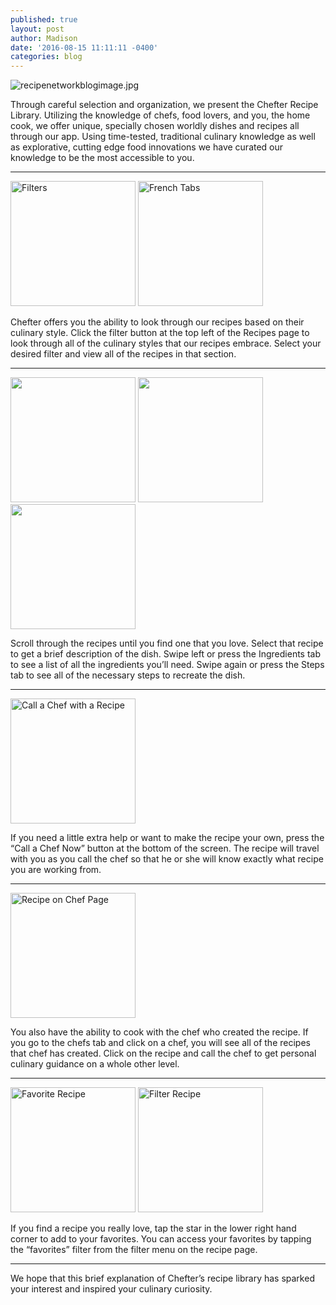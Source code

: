 ```yaml
---
published: true
layout: post
author: Madison
date: '2016-08-15 11:11:11 -0400'
categories: blog
---
```


![recipenetworkblogimage.jpg]({{site.baseurl}}/img/recipenetworkblogimage.jpg)

Through careful selection and organization, we present the Chefter Recipe Library. Utilizing the knowledge of chefs, food lovers, and you, the home cook, we offer unique, specially chosen worldly dishes and recipes all through our app. Using time-tested, traditional culinary knowledge as well as explorative, cutting edge food innovations we have curated our knowledge to be the most accessible to you. 

***

<img src="{{site.baseurl}}/img/filterstab.jpg" alt="Filters" style="width:200px!important">
<img src="{{site.baseurl}}/img/frenchtab.jpg" alt="French Tabs" style="width:200px!important">

Chefter offers you the ability to look through our recipes based on their culinary style. Click the filter button at the top left of the Recipes page to look through all of the culinary styles that our recipes embrace. Select your desired filter and view all of the recipes in that section.

***

<img src="{{site.baseurl}}/img/recipeslide1.jpg" alt="" style="width:200px!important">
<img src="{{site.baseurl}}/img/recipeslide2.jpg" alt="" style="width:200px!important">
<img src="{{site.baseurl}}/img/recipeslide3.jpg" alt="" style="width:200px!important">

Scroll through the recipes until you find one that you love. Select that recipe to get a brief description of the dish. Swipe left or press the Ingredients tab to see a list of all the ingredients you’ll need. Swipe again or press the Steps tab to see all of the necessary steps to recreate the dish. 

***

<img src="{{site.baseurl}}/img/callchefwithrecipe.jpg" alt="Call a Chef with a Recipe" style="width:200px!important">

If you need a little extra help or want to make the recipe your own, press the “Call a Chef Now” button at the bottom of the screen. The recipe will travel with you as you call the chef so that he or she will know exactly what recipe you are working from. 

***

<img src="{{site.baseurl}}/img/recipeonchefpg.jpg" alt="Recipe on Chef Page" style="width:200px!important">

You also have the ability to cook with the chef who created the recipe. If you go to the chefs tab and click on a chef, you will see all of the recipes that chef has created. Click on the recipe and call the chef to get personal culinary guidance on a whole other level. 

***

<img src="{{site.baseurl}}/img/favoritestar.jpg" alt="Favorite Recipe" style="width:200px!important">
<img src="{{site.baseurl}}/img/filterstab.jpg" alt="Filter Recipe" style="width:200px!important">

If you find a recipe you really love, tap the star in the lower right hand corner to add to your favorites. You can access your favorites by tapping the “favorites” filter from the filter menu on the recipe page. 

***

We hope that this brief explanation of Chefter’s recipe library has sparked your interest and inspired your culinary curiosity.
